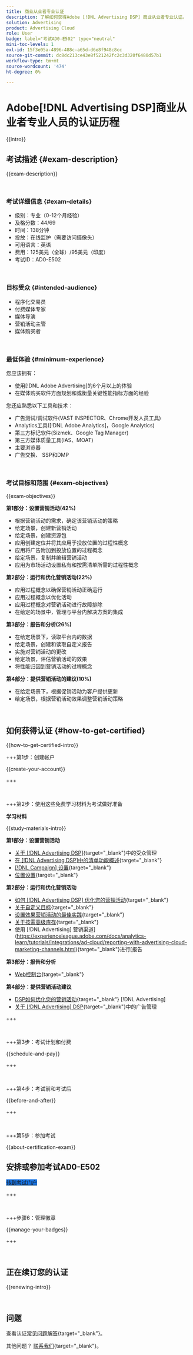 ```yaml
---
title: 商业从业者专业认证
description: 了解如何获得Adobe [!DNL Advertising DSP] 商业从业者专业认证。
solution: Advertising
product: Advertising Cloud
role: User
badge: label="考试AD0-E502" type="neutral"
mini-toc-levels: 1
exl-id: 15f3e05a-4896-488c-a65d-d6e8f948c8cc
source-git-commit: dc8dc213ce43e8f521242fc2c3d320f6480d57b1
workflow-type: tm+mt
source-wordcount: '474'
ht-degree: 0%

---
```


# Adobe[!DNL Advertising DSP]商业从业者专业人员的认证历程

{{intro}}

## 考试描述 {#exam-description}

{{exam-description}}

<br>

### 考试详细信息 {#exam-details}

* 级别：专业（0-12个月经验）
* 及格分数：44/69
* 时间：138分钟
* 投放：在线监护（需要访问摄像头）
* 可用语言：英语
* 费用：125美元（全球）/95美元（印度）
* 考试ID：AD0-E502

<br>

### 目标受众 {#intended-audience}

* 程序化交易员
* 付费媒体专家
* 媒体导演
* 营销活动主管
* 媒体购买者

<br>

### 最低体验 {#minimum-experience}

您应该拥有：

* 使用[!DNL Adobe Advertising]的6个月以上的体验
* 在媒体购买软件方面规划和或衡量关键性能指标方面的经验

您还应熟悉以下工具和技术：

* 广告测试/调试软件(VAST INSPECTOR、Chrome开发人员工具)
* Analytics工具([!DNL Adobe Analytics]，Google Analytics)
* 第三方标记软件(Sizmek、Google Tag Manager)
* 第三方媒体质量工具(IAS、MOAT)
* 主要浏览器
* 广告交换、 SSP和DMP

<br>

### 考试目标和范围 {#exam-objectives}

{{exam-objectives}}

**第1部分：设置营销活动(42%)**

* 根据营销活动的需求，确定该营销活动的策略
* 给定场景，创建新营销活动
* 给定场景，创建资源包
* 应用创建定位并将其应用于投放位置的过程性概念
* 应用将广告附加到投放位置的过程概念
* 给定场景，复制并编辑营销活动
* 应用为市场活动设置私有和按需清单所需的过程性概念

**第2部分：运行和优化营销活动(22%)**

* 应用过程概念以确保营销活动正确运行
* 应用过程概念以优化活动
* 应用过程概念对营销活动进行故障排除
* 在给定的场景中，管理与平台内解决方案的集成

**第3部分：报告和分析(26%)**

* 在给定场景下，读取平台内的数据
* 给定场景，创建和读取自定义报告
* 实施对营销活动的更改
* 给定场景，评估营销活动的效果
* 将性能归因到营销活动的过程概念

**第4部分：提供营销活动的建议(10%)**

* 在给定场景下，根据促销活动为客户提供更新
* 给定场景，根据营销活动效果调整营销活动策略

<br>

## 如何获得认证 {#how-to-get-certified}

{{how-to-get-certified-intro}}

+++第1步：创建帐户

{{create-your-account}}

+++

<br>

+++第2步：使用这些免费学习材料为考试做好准备

**学习材料**

{{study-materials-intro}}

**第1部分：设置营销活动**

* [关于 [!DNL Advertising DSP]](https://experienceleague.adobe.com/docs/advertising/dsp/audiences/audience-about.html){target="_blank"}中的受众管理
* [在 [!DNL Advertising DSP]中的清单功能概述](https://experienceleague.adobe.com/docs/advertising/dsp/inventory/inventory-overview.html){target="_blank"}
* [[!DNL Campaign] 设置](https://experienceleague.adobe.com/docs/advertising/dsp/campaign-management/campaigns/campaign-settings.html){target="_blank"}
* [位置设置](https://experienceleague.adobe.com/docs/advertising/dsp/campaign-management/placements/placement-settings.html){target="_blank"}

**第2部分：运行和优化营销活动**

* [如何 [!DNL Advertising DSP] 优化您的营销活动](https://experienceleague.adobe.com/docs/advertising/dsp/optimization/optimization-how-dsp-optimizes-campaigns.html){target="_blank"}
* [关于自定义目标](https://experienceleague.adobe.com/docs/advertising/dsp/optimization/custom-goals/custom-goal-about.html){target="_blank"}
* [设置效果营销活动的最佳实践](https://experienceleague.adobe.com/docs/advertising/dsp/optimization/campaign-best-practices-performance.html){target="_blank"}
* [关于按需高级库存](https://experienceleague.adobe.com/docs/advertising/dsp/inventory/on-demand/on-demand-inventory-about.html){target="_blank"}
* 使用 [!DNL Advertising] 营销渠道](https://experienceleague.adobe.com/docs/analytics-learn/tutorials/integrations/ad-cloud/reporting-with-advertising-cloud-marketing-channels.html){target="_blank"}进行[报告

**第3部分：报告和分析**

* [Web控制台](https://experienceleague.adobe.com/docs/experience-manager-65/deploying/configuring/web-console.html){target="_blank"}

**第4部分：提供营销活动建议**

* [DSP如何优化您的营销活动](https://experienceleague.adobe.com/docs/advertising/dsp/optimization/optimization-how-dsp-optimizes-campaigns.html){target="_blank"} [!DNL Advertising] 
* [关于 [!DNL Advertising] DSP](https://experienceleague.adobe.com/docs/advertising/dsp/campaign-management/ads/ad-about.html){target="_blank"}中的广告管理

+++

<br>

+++第3步：考试计划和付费

{{schedule-and-pay}}

+++

<br>

+++第4步：考试前和考试后

{{before-and-after}}

+++

<br>

+++第5步：参加考试

{{about-certification-exam}}

## 安排或参加考试AD0-E502

<a href="https://www.certmetrics.com/adobe/candidate/examity_sso.aspx?eid=AD0-E502" target="_blank" class="spectrum-Button spectrum-Button--fill spectrum-Button--accent spectrum-Button--sizeM is-margin-bottom-big-big at-element-click-tracking" style="background-color:#1473E6">

<span class="spectrum-Button-label has-no-wrap">
   转到考试门户
</span>
</a>

+++

<br>

+++步骤6：管理徽章

{{manage-your-badges}}

+++

<br>

## 正在续订您的认证

{{renewing-intro}}

<br>

## 问题

查看认证[常见问题解答](https://experienceleague.adobe.com/docs/certification/certification/faq.html){target="_blank"}。

其他问题？ [联系我们](mailto:certif@adobe.com){target="_blank"}。
